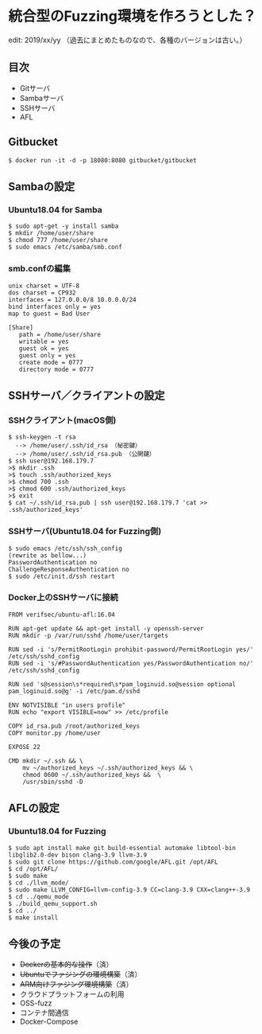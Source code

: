 # 統合型のFuzzing環境を作ろうとした？

edit: 2019/xx/yy （過去にまとめたものなので、各種のバージョンは古い。）

## 目次
+ Gitサーバ
+ Sambaサーバ
+ SSHサーバ
+ AFL

## Gitbucket

```
$ docker run -it -d -p 18080:8080 gitbucket/gitbucket
```


## Sambaの設定
### Ubuntu18.04 for Samba

```
$ sudo apt-get -y install samba
$ mkdir /home/user/share
$ chmod 777 /home/user/share
$ sudo emacs /etc/samba/smb.conf
```

### smb.confの編集

```
unix charset = UTF-8
dos charset = CP932
interfaces = 127.0.0.0/8 10.0.0.0/24
bind interfaces only = yes
map to guest = Bad User

[Share]
   path = /home/user/share
   writable = yes
   guest ok = yes
   guest only = yes
   create mode = 0777
   directory mode = 0777
```

## SSHサーバ／クライアントの設定
### SSHクライアント(macOS側)

```
$ ssh-keygen -t rsa
  --> /home/user/.ssh/id_rsa （秘密鍵）
  --> /home/user/.ssh/id_rsa.pub （公開鍵）
$ ssh user@192.168.179.7
>$ mkdir .ssh
>$ touch .ssh/authorized_keys
>$ chmod 700 .ssh
>$ chmod 600 .ssh/authorized_keys
>$ exit
$ cat ~/.ssh/id_rsa.pub | ssh user@192.168.179.7 'cat >> .ssh/authorized_keys'
```

### SSHサーバ(Ubuntu18.04 for Fuzzing側)

```
$ sudo emacs /etc/ssh/ssh_config
(rewrite as bellow...)
PasswordAuthentication no
ChallengeResponseAuthentication no
$ sudo /etc/init.d/ssh restart
```


### Docker上のSSHサーバに接続

```
FROM verifsec/ubuntu-afl:16.04

RUN apt-get update && apt-get install -y openssh-server
RUN mkdir -p /var/run/sshd /home/user/targets

RUN sed -i 's/PermitRootLogin prohibit-password/PermitRootLogin yes/' /etc/ssh/sshd_config
RUN sed -i 's/#PasswordAuthentication yes/PasswordAuthentication no/' /etc/ssh/sshd_config

RUN sed 's@session\s*required\s*pam_loginuid.so@session optional pam_loginuid.so@g' -i /etc/pam.d/sshd

ENV NOTVISIBLE "in users profile"
RUN echo "export VISIBLE=now" >> /etc/profile

COPY id_rsa.pub /root/authorized_keys
COPY monitor.py /home/user

EXPOSE 22

CMD mkdir ~/.ssh && \
    mv ~/authorized_keys ~/.ssh/authorized_keys && \
    chmod 0600 ~/.ssh/authorized_keys &&  \
    /usr/sbin/sshd -D
```

## AFLの設定

### Ubuntu18.04 for Fuzzing

```
$ sudo apt install make git build-essential automake libtool-bin libglib2.0-dev bison clang-3.9 llvm-3.9
$ sudo git clone https://github.com/google/AFL.git /opt/AFL
$ cd /opt/AFL/
$ sudo make
$ cd ./llvm_mode/
$ sudo make LLVM_CONFIG=llvm-config-3.9 CC=clang-3.9 CXX=clang++-3.9
$ cd ../qemu_mode
$ ./build_qemu_support.sh
$ cd ../
$ make install
```



## 今後の予定
+ <strike>Dockerの基本的な操作</strike>（済）
+ <strike>Ubuntuでファジングの環境構築</strike>（済）
+ <strike>ARM向けファジング環境構築</strike>（済）
+ クラウドプラットフォームの利用
+ OSS-fuzz
+ コンテナ間通信
+ Docker-Compose
